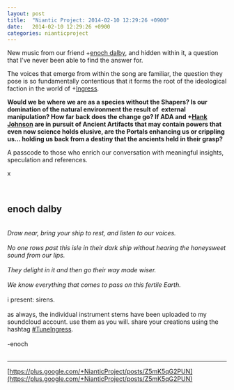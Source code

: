 ```yaml
---
layout: post
title:  "Niantic Project: 2014-02-10 12:29:26 +0900"
date:   2014-02-10 12:29:26 +0900
categories: nianticproject
---
```

New music from our friend +[enoch dalby](https://plus.google.com/114348053832535597563 ""), and hidden within it, a question that I've never been able to find the answer for.

The voices that emerge from within the song are familiar, the question they pose is so fundamentally contentious that it forms the root of the ideological faction in the world of +[Ingress](https://plus.google.com/103320655754019011706 "").

**Would we be where we are as a species without the Shapers? Is our domination of the natural environment the result of  external manipulation? How far back does the change go? If ADA and ****+[Hank Johnson](https://plus.google.com/117792105926525258257 "")**** are in pursuit of Ancient Artifacts that may contain powers that even now science holds elusive, are the Portals enhancing us or crippling us... holding us back from a destiny that the ancients held in their grasp?**

A passcode to those who enrich our conversation with meaningful insights, speculation and references.

x<div class="shared"><br /><h2>enoch dalby</h2><br /><i>Draw near, bring your ship to rest, and listen to our voices.</i><br /><br /><i>No one rows past this isle in their dark ship without hearing the honeysweet sound from our lips.</i><br /><br /><i>They delight in it and then go their way made wiser.</i><br /><br /><i>We know everything that comes to pass on this fertile Earth.</i><br /><br />i present: sirens.<br /><br />as always, the individual instrument stems have been uploaded to my soundcloud account. use them as you will. share your creations using the hashtag <a rel="nofollow" class="ot-hashtag" href="https://plus.google.com/s/%23TuneIngress">#TuneIngress</a>.<br /><br />-enoch<br /><br /></div>
- - -
[https://plus.google.com/+NianticProject/posts/Z5mK5qG2PUN](https://plus.google.com/+NianticProject/posts/Z5mK5qG2PUN)
